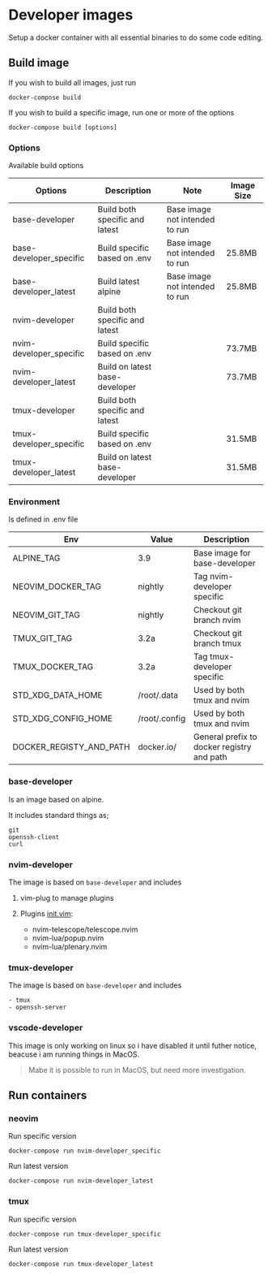 # Developer images

Setup a docker container with all essential binaries to do some code editing.

## Build image

If you wish to build all images, just run

    docker-compose build

If you wish to build a specific image, run one or more of the options

    docker-compose build [options]

### Options

Available build options

| Options                 | Description                    | Note                           | Image Size |
| ----------------------- | ------------------------------ | ------------------------------ | ---------- |
| base-developer          | Build both specific and latest | Base image not intended to run |            |
| base-developer_specific | Build specific based on .env   | Base image not intended to run | 25.8MB     |
| base-developer_latest   | Build latest alpine            | Base image not intended to run | 25.8MB     |
| nvim-developer          | Build both specific and latest |                                |            |
| nvim-developer_specific | Build specific based on .env   |                                | 73.7MB     |
| nvim-developer_latest   | Build on latest base-developer |                                | 73.7MB     |
| tmux-developer          | Build both specific and latest |                                |            |
| tmux-developer_specific | Build specific based on .env   |                                | 31.5MB     |
| tmux-developer_latest   | Build on latest base-developer |                                | 31.5MB     |

### Environment

Is defined in .env file

| Env                     | Value         | Description                                |
| ----------------------- | ------------- | ------------------------------------------ |
| ALPINE_TAG              | 3.9           | Base image for base-developer              |
| NEOVIM_DOCKER_TAG       | nightly       | Tag nvim-developer specific                |
| NEOVIM_GIT_TAG          | nightly       | Checkout git branch nvim                   |
| TMUX_GIT_TAG            | 3.2a          | Checkout git branch tmux                   |
| TMUX_DOCKER_TAG         | 3.2a          | Tag tmux-developer specific                |
| STD_XDG_DATA_HOME       | /root/.data   | Used by both tmux and nvim                 |
| STD_XDG_CONFIG_HOME     | /root/.config | Used by both tmux and nvim                 |
| DOCKER_REGISTY_AND_PATH | docker.io/    | General prefix to docker registry and path |

### base-developer

Is an image based on alpine.

It includes standard things as;

    git
    openssh-client
    curl

### nvim-developer

The image is based on `base-developer` and includes

1. vim-plug to manage plugins

2. Plugins [init.vim](./initvim):

   - nvim-telescope/telescope.nvim
   - nvim-lua/popup.nvim
   - nvim-lua/plenary.nvim

### tmux-developer

The image is based on `base-developer` and includes

    - tmux
    - openssh-server

### vscode-developer

This image is only working on linux so i have disabled it until futher notice, beacuse i am running things in MacOS.

> Mabe it is possible to run in MacOS, but need more investigation.

## Run containers

### neovim

Run specific version

    docker-compose run nvim-developer_specific

Run latest version

    docker-compose run nvim-developer_latest

### tmux

Run specific version

    docker-compose run tmux-developer_specific

Run latest version

    docker-compose run tmux-developer_latest

